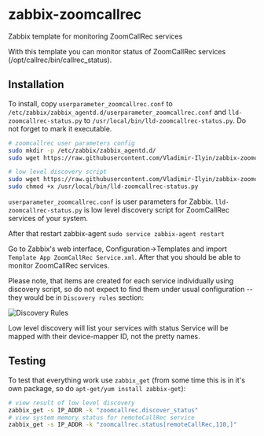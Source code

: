 zabbix-zoomcallrec
=======================

Zabbix template for monitoring ZoomCallRec services

With this template you can monitor status of ZoomCallRec services (/opt/callrec/bin/callrec_status).


Installation
------------
To install, copy `userparameter_zoomcallrec.conf` to `/etc/zabbix/zabbix_agentd.d/userparameter_zoomcallrec.conf` and `lld-zoomcallrec-status.py` to `/usr/local/bin/lld-zoomcallrec-status.py`.
Do not forget to mark it executable.
```bash
# zoomcallrec user parameters config
sudo mkdir -p /etc/zabbix/zabbix_agentd.d/
sudo wget https://raw.githubusercontent.com/Vladimir-Ilyin/zabbix-zoomcallrec/master/zabbix-zoomcallrec/userparameter_zoomcallrec.conf -O /etc/zabbix/zabbix_agentd.d/userparameter_zoomcallrec.conf

# low level discovery script
sudo wget https://raw.githubusercontent.com/Vladimir-Ilyin/zabbix-zoomcallrec/master/zabbix-zoomcallrec/lld-zoomcallrec-status.py -O /usr/local/bin/lld-zoomcallrec-status.py
sudo chmod +x /usr/local/bin/lld-zoomcallrec-status.py
```

`userparameter_zoomcallrec.conf` is user parameters for Zabbix.
`lld-zoomcallrec-status.py` is low level discovery script for ZoomCallRec services of your system.

After that restart zabbix-agent
```sudo service zabbix-agent restart```

Go to Zabbix's web interface, Configuration->Templates and import `Template App ZoomCallRec Service.xml`.
After that you should be able to monitor ZoomCallRec services.

Please note, that items are created for each service individually using discovery script, so do not expect to
find them under usual configuration -- they would be in `Discovery rules` section:

![Discovery Rules](https://github.com/Vladimir-Ilyin/zabbix-zoomcallrec/blob/master/images/discovery_rules.png?raw=true=250x)

Low level discovery will list your services with status
Service will be mapped with their device-mapper ID, not the pretty names.


Testing
-------
To test that everything work use `zabbix_get` (from some time this is in it's own package, so do `apt-get/yum install zabbix-get`):
```bash
# view result of low level discovery
zabbix_get -s IP_ADDR -k "zoomcallrec.discover_status"
# view system memory status for remoteCallRec service
zabbix_get -s IP_ADDR -k "zoomcallrec.status[remoteCallRec,110,]"
```
